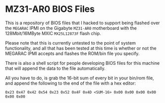 # MZ31-AR0 BIOS Files
This is a repository of BIOS files that I hacked to support being flashed over the `MEGARAC` IPMI on the Gigabyte `MZ31-AR0` motherboard with the 128Mbit/16MByte MXIC `MX25L12873F` flash chip.  

Please note that this is currently untested to the point of system functionality, and all that has been tested at this time is whether or not the MEGARAC IPMI accepts and flashes the ROM/bin file you specify.  

There is also a shell script for people developing BIOS files for this machine that will append the data to the file automatically.  

All you have to do, is grab the 16-bit sum of every bit in your bin/rom file, and append the following to the end of the file with a hex editor:
```
0x23 0x47 0x42 0x54 0x23 0x52 0x4F 0x4D <SUM-16> 0x00 0x00 0x00 0x00 0x00 0x00
```
